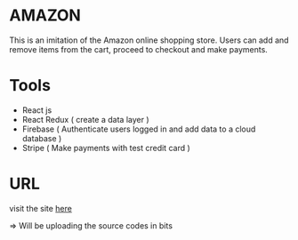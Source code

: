 # AMAZON
This is an imitation of the Amazon online shopping store. Users can add and remove items from the cart, proceed to checkout and make payments. 

# Tools
- React js
- React Redux ( create a data layer )
- Firebase ( Authenticate users logged in and add data to a cloud database )
- Stripe ( Make payments with test credit card )

# URL
visit the site [here](https://amazon-shopping-center.netlify.app/)

=> Will be uploading the source codes in bits
